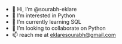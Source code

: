 - 👋 Hi, I’m @sourabh-eklare
- 👀 I’m interested in Python
- 🌱 I’m currently learning SQL
- 💞️ I’m looking to collaborate on Python
- 📫 reach me at eklaresourabh@gmail.com

<!---
Eklaresourabh/Eklaresourabh is a ✨ special ✨ repository because its `README.md` (this file) appears on your GitHub profile.
You can click the Preview link to take a look at your changes.
--->
